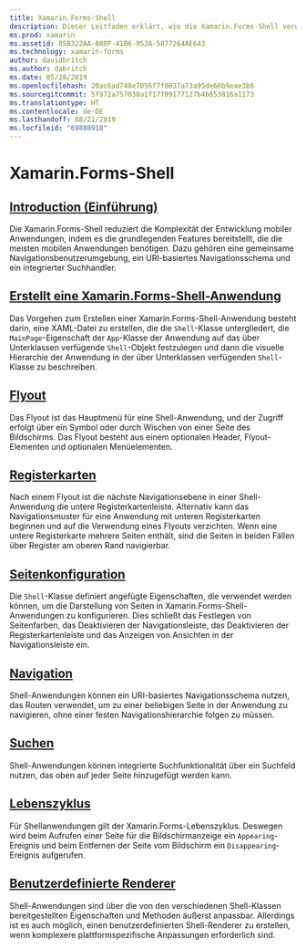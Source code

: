 ```yaml
---
title: Xamarin.Forms-Shell
description: Dieser Leitfaden erklärt, wie die Xamarin.Forms-Shell verwendet wird, und wie sich die Komplexität von Xamarin.Forms-Anwendungen reduzieren lässt, indem sie die grundlegenden Funktionen bereitstellt, die die meisten Anwendungen benötigen.
ms.prod: xamarin
ms.assetid: 85B322AA-808F-41B6-953A-5877264AE643
ms.technology: xamarin-forms
author: davidbritch
ms.author: dabritch
ms.date: 05/28/2019
ms.openlocfilehash: 20ac6ad748e7056f7f8037a73a95de66b9eae3b6
ms.sourcegitcommit: 5f972a757030a1f17f99177127b4b853816a1173
ms.translationtype: HT
ms.contentlocale: de-DE
ms.lasthandoff: 08/21/2019
ms.locfileid: "69888918"
---
```

# <a name="xamarinforms-shell"></a>Xamarin.Forms-Shell

## <a name="introductionintroductionmd"></a>[Introduction (Einführung)](introduction.md)

Die Xamarin.Forms-Shell reduziert die Komplexität der Entwicklung mobiler Anwendungen, indem es die grundlegenden Features bereitstellt, die die meisten mobilen Anwendungen benötigen. Dazu gehören eine gemeinsame Navigationsbenutzerumgebung, ein URI-basiertes Navigationsschema und ein integrierter Suchhandler.

## <a name="create-a-xamarinforms-shell-applicationcreatemd"></a>[Erstellt eine Xamarin.Forms-Shell-Anwendung](create.md)

Das Vorgehen zum Erstellen einer Xamarin.Forms-Shell-Anwendung besteht darin, eine XAML-Datei zu erstellen, die die `Shell`-Klasse untergliedert, die `MainPage`-Eigenschaft der `App`-Klasse der Anwendung auf das über Unterklassen verfügende `Shell`-Objekt festzulegen und dann die visuelle Hierarchie der Anwendung in der über Unterklassen verfügenden `Shell`-Klasse zu beschreiben.

## <a name="flyoutflyoutmd"></a>[Flyout](flyout.md)

Das Flyout ist das Hauptmenü für eine Shell-Anwendung, und der Zugriff erfolgt über ein Symbol oder durch Wischen von einer Seite des Bildschirms. Das Flyout besteht aus einem optionalen Header, Flyout-Elementen und optionalen Menüelementen.

## <a name="tabstabsmd"></a>[Registerkarten](tabs.md)

Nach einem Flyout ist die nächste Navigationsebene in einer Shell-Anwendung die untere Registerkartenleiste. Alternativ kann das Navigationsmuster für eine Anwendung mit unteren Registerkarten beginnen und auf die Verwendung eines Flyouts verzichten. Wenn eine untere Registerkarte mehrere Seiten enthält, sind die Seiten in beiden Fällen über Register am oberen Rand navigierbar.

## <a name="page-configurationconfigurationmd"></a>[Seitenkonfiguration](configuration.md)

Die `Shell`-Klasse definiert angefügte Eigenschaften, die verwendet werden können, um die Darstellung von Seiten in Xamarin.Forms-Shell-Anwendungen zu konfigurieren. Dies schließt das Festlegen von Seitenfarben, das Deaktivieren der Navigationsleiste, das Deaktivieren der Registerkartenleiste und das Anzeigen von Ansichten in der Navigationsleiste ein.

## <a name="navigationnavigationmd"></a>[Navigation](navigation.md)

Shell-Anwendungen können ein URI-basiertes Navigationsschema nutzen, das Routen verwendet, um zu einer beliebigen Seite in der Anwendung zu navigieren, ohne einer festen Navigationshierarchie folgen zu müssen.

## <a name="searchsearchmd"></a>[Suchen](search.md)

Shell-Anwendungen können integrierte Suchfunktionalität über ein Suchfeld nutzen, das oben auf jeder Seite hinzugefügt werden kann.

## <a name="lifecyclelifecyclemd"></a>[Lebenszyklus](lifecycle.md)

Für Shellanwendungen gilt der Xamarin.Forms-Lebenszyklus. Deswegen wird beim Aufrufen einer Seite für die Bildschirmanzeige ein `Appearing`-Ereignis und beim Entfernen der Seite vom Bildschirm ein `Disappearing`-Ereignis aufgerufen.

## <a name="custom-rendererscustomrenderersmd"></a>[Benutzerdefinierte Renderer](customrenderers.md)

Shell-Anwendungen sind über die von den verschiedenen Shell-Klassen bereitgestellten Eigenschaften und Methoden äußerst anpassbar. Allerdings ist es auch möglich, einen benutzerdefinierten Shell-Renderer zu erstellen, wenn komplexere plattformspezifische Anpassungen erforderlich sind.
